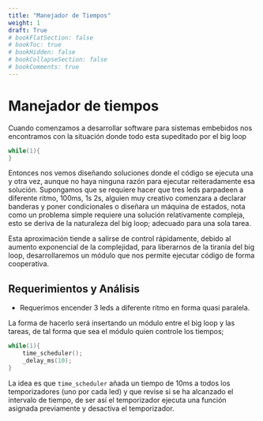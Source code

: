 ```yaml
---
title: "Manejador de Tiempos"
weight: 1
draft: True
# bookFlatSection: false
# bookToc: true
# bookHidden: false
# bookCollapseSection: false
# bookComments: true
---
```


# Manejador de tiempos
Cuando comenzamos a desarrollar software para sistemas embebidos nos encontramos
con la situación donde todo esta supeditado por el big loop
```C
while(1){
}
```
Entonces nos vemos
diseñando soluciones donde el código se ejecuta una y otra vez, aunque no haya 
ninguna razón para ejecutar reiteradamente esa solución. Supongamos que se 
requiere hacer que tres leds parpadeen a diferente ritmo, 100ms, 1s 2s, 
alguien muy creativo comenzara a declarar banderas y poner condicionales o 
diseñara un máquina de estados, nota como un problema simple requiere una
solución relativamente compleja, esto se deriva de la naturaleza del big loop; 
adecuado para una sola tarea.

Esta aproximación
tiende a salirse de control rápidamente, debido al aumento exponencial de la
complejidad, para liberarnos de la tiranía del big loop, desarrollaremos un
módulo que nos permite ejecutar código de forma cooperativa.

## Requerimientos y Análisis

- Requerimos encender 3 leds a diferente ritmo en forma quasi paralela.

La forma de hacerlo será insertando un módulo entre el big loop y las tareas,
de tal forma que sea el módulo quien controle los tiempos;
```C
while(1){
	time_scheduler();
	_delay_ms(10);
}
```
La idea es que `time_scheduler` añada un tiempo de 10ms a todos los temporizadores
(uno por cada led) y que revise si se ha alcanzado el intervalo de tiempo, de 
ser así el temporizador ejecuta una función asignada previamente y desactiva el
temporizador.


